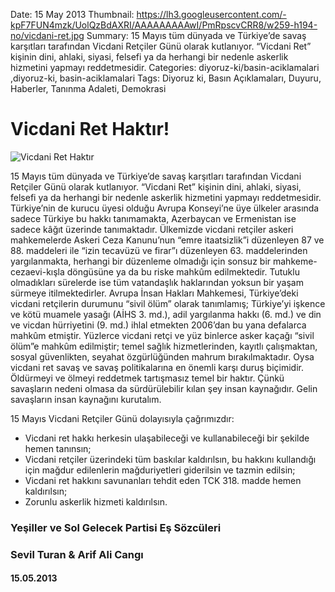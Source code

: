 Date: 15 May 2013
Thumbnail: https://lh3.googleusercontent.com/-kpF7FUN4mzk/UolQzBdAXRI/AAAAAAAAAwI/PmRpscvCRR8/w259-h194-no/vicdani-ret.jpg
Summary: 15 Mayıs tüm dünyada ve Türkiye’de savaş karşıtları tarafından Vicdani Retçiler Günü olarak kutlanıyor. “Vicdani Ret” kişinin dini, ahlaki, siyasi, felsefi ya da herhangi bir nedenle askerlik hizmetini yapmayı reddetmesidir.
Categories: diyoruz-ki/basin-aciklamalari ,diyoruz-ki, basin-aciklamalari
Tags: Diyoruz ki, Basın Açıklamaları, Duyuru, Haberler, Tanınma Adaleti, Demokrasi

# Vicdani Ret Haktır!

![Vicdani Ret Haktır](https://lh3.googleusercontent.com/-kpF7FUN4mzk/UolQzBdAXRI/AAAAAAAAAwI/PmRpscvCRR8/w259-h194-no/vicdani-ret.jpg)


15 Mayıs tüm dünyada ve Türkiye’de savaş karşıtları tarafından Vicdani Retçiler Günü olarak kutlanıyor. “Vicdani Ret” kişinin dini, ahlaki, siyasi, felsefi ya da herhangi bir nedenle askerlik hizmetini yapmayı reddetmesidir.
Türkiye’nin de kurucu üyesi olduğu Avrupa Konseyi’ne üye ülkeler arasında sadece Türkiye bu hakkı tanımamakta, Azerbaycan ve Ermenistan ise sadece kâğıt üzerinde tanımaktadır. Ülkemizde vicdani retçiler askeri mahkemelerde Askeri Ceza Kanunu’nun “emre itaatsizlik”i düzenleyen 87 ve 88. maddeleri ile “izin tecavüzü ve firar”ı düzenleyen 63. maddelerinden yargılanmakta, herhangi bir düzenleme olmadığı için sonsuz bir mahkeme-cezaevi-kışla döngüsüne ya da bu riske mahkûm edilmektedir. Tutuklu olmadıkları sürelerde ise tüm vatandaşlık haklarından yoksun bir yaşam sürmeye itilmektedirler.
Avrupa İnsan Hakları Mahkemesi, Türkiye’deki vicdani retçilerin durumunu “sivil ölüm” olarak tanımlamış; Türkiye’yi işkence ve kötü muamele yasağı (AİHS 3. md.), adil yargılanma hakkı (6. md.) ve din ve vicdan hürriyetini (9. md.) ihlal etmekten 2006’dan bu yana defalarca mahkûm etmiştir.
Yüzlerce vicdani retçi ve yüz binlerce asker kaçağı “sivil ölüm”e mahkûm edilmiştir; temel sağlık hizmetlerinden, kayıtlı çalışmaktan, sosyal güvenlikten, seyahat özgürlüğünden mahrum bırakılmaktadır.
Oysa vicdani ret savaş ve savaş politikalarına en önemli karşı duruş biçimidir. Öldürmeyi ve ölmeyi reddetmek tartışmasız temel bir haktır. Çünkü savaşların nedeni olmasa da sürdürülebilir kılan şey insan kaynağıdır. Gelin savaşların insan kaynağını kurutalım. 

15 Mayıs Vicdani Retçiler Günü dolayısıyla çağrımızdır:

*	Vicdani ret hakkı herkesin ulaşabileceği ve kullanabileceği bir şekilde hemen tanınsın;
*	Vicdani retçiler üzerindeki tüm baskılar kaldırılsın, bu hakkını kullandığı için mağdur edilenlerin mağduriyetleri giderilsin ve tazmin edilsin;
*	Vicdani ret hakkını savunanları tehdit eden TCK 318. madde hemen kaldırılsın;
*	Zorunlu askerlik hizmeti kaldırılsın.

### Yeşiller ve Sol Gelecek Partisi Eş Sözcüleri
### Sevil Turan & Arif Ali Cangı

#### 15.05.2013
